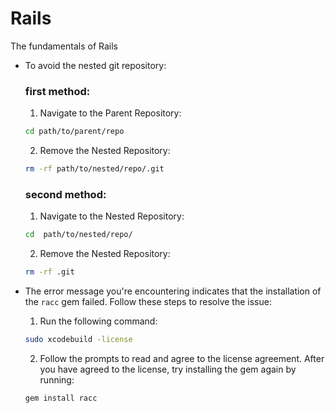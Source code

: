 # Rails

The fundamentals of Rails

- To avoid the nested git repository:

  ### first method:

  1. Navigate to the Parent Repository:

  ```bash
  cd path/to/parent/repo
  ```

  2. Remove the Nested Repository:

  ```bash
  rm -rf path/to/nested/repo/.git
  ```

  ### second method:

  1. Navigate to the Nested Repository:

  ```bash
  cd  path/to/nested/repo/
  ```

  2. Remove the Nested Repository:

  ```bash
  rm -rf .git
  ```

- The error message you're encountering indicates that the installation of the `racc` gem failed. Follow these steps to resolve the issue:

  1. Run the following command:

  ```bash
  sudo xcodebuild -license
  ```

  2. Follow the prompts to read and agree to the license agreement.
     After you have agreed to the license, try installing the gem again by running:

  ```bash
  gem install racc
  ```

